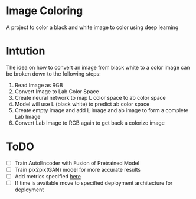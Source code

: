 # Image Coloring 
A project to color a black and white image to color using deep learning

# Intution 
The idea on how to convert an image from black white to a color image can be broken down to the following steps:
1) Read Image as RGB
2) Convert Image to Lab Color Space
3) Create neural network to map L color space to ab color space
4) Model will use L (black white) to predict ab color space
5) Create empty image and add L image and ab image to form a complete Lab Image
6) Convert Lab Image to RGB again to get back a colorize image

# ToDO
- [ ] Train AutoEncoder with Fusion of Pretrained Model
- [ ] Train pix2pix(GAN) model for more accurate results
- [ ] Add metrics specified [here](https://arxiv.org/pdf/2008.10774.pdf)
- [ ] If time is available move to specified deployment architecture for deployment